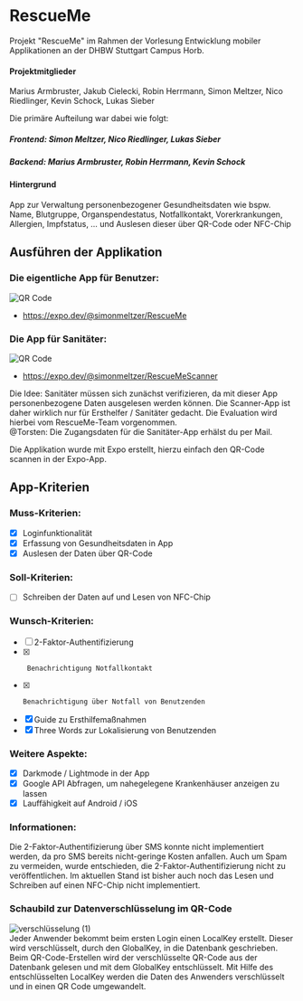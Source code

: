 
# RescueMe

Projekt "RescueMe" im Rahmen der Vorlesung Entwicklung mobiler Applikationen an der DHBW Stuttgart Campus Horb.
#### Projektmitglieder
Marius Armbruster, Jakub Cielecki, Robin Herrmann, Simon Meltzer, Nico Riedlinger, Kevin Schock, Lukas Sieber

Die primäre Aufteilung war dabei wie folgt:
##### Frontend: Simon Meltzer, Nico Riedlinger, Lukas Sieber
##### Backend: Marius Armbruster, Robin Herrmann, Kevin Schock

#### Hintergrund
App zur Verwaltung personenbezogener Gesundheitsdaten wie bspw. Name, Blutgruppe, Organspendestatus, Notfallkontakt, Vorerkrankungen, Allergien, Impfstatus, … und Auslesen dieser über QR-Code oder NFC-Chip
## Ausführen der Applikation
### Die eigentliche App für Benutzer:
![QR Code](https://qr.expo.dev/expo-go?owner=simonmeltzer&slug=RescueMe&releaseChannel=default&host=exp.host)
* https://expo.dev/@simonmeltzer/RescueMe

### Die App für Sanitäter:
![QR Code](https://qr.expo.dev/expo-go?owner=simonmeltzer&slug=RescueMeScanner&releaseChannel=default&host=exp.host)
* https://expo.dev/@simonmeltzer/RescueMeScanner

Die Idee: Sanitäter müssen sich zunächst verifizieren, da mit dieser App personenbezogene Daten ausgelesen werden können. Die Scanner-App ist daher wirklich nur für Ersthelfer / Sanitäter gedacht. Die Evaluation wird hierbei vom RescueMe-Team vorgenommen.\
@Torsten: Die Zugangsdaten für die Sanitäter-App erhälst du per Mail.

Die Applikation wurde mit Expo erstellt, hierzu einfach den QR-Code scannen in der Expo-App.

## App-Kriterien
### Muss-Kriterien:
- [x]  Loginfunktionalität
- [x]  Erfassung von Gesundheitsdaten in App
- [x]  Auslesen der Daten über QR-Code

### Soll-Kriterien:
- [ ]  Schreiben der Daten auf und Lesen von NFC-Chip

### Wunsch-Kriterien:
- [ ]    2-Faktor-Authentifizierung
- [x]      Benachrichtigung Notfallkontakt
- [x]     Benachrichtigung über Notfall von Benutzenden
- [x]   Guide zu Ersthilfemaßnahmen
- [x]    Three Words zur Lokalisierung von Benutzenden
### Weitere Aspekte:
- [x] Darkmode / Lightmode in der App
- [x] Google API Abfragen, um nahegelegene Krankenhäuser anzeigen zu lassen
- [x] Lauffähigkeit auf Android / iOS

### Informationen:
Die 2-Faktor-Authentifizierung über SMS konnte nicht implementiert werden, da pro SMS bereits nicht-geringe Kosten anfallen. Auch um Spam zu vermeiden, wurde entschieden, die 2-Faktor-Authentifizierung nicht zu veröffentlichen. Im aktuellen Stand ist bisher auch noch das Lesen und Schreiben auf einen NFC-Chip nicht implementiert.

### Schaubild zur Datenverschlüsselung im QR-Code
![verschlüsselung (1)](https://user-images.githubusercontent.com/67149095/173415495-07aadb3a-def7-4eb1-884a-522201e611d5.jpg)\
Jeder Anwender bekommt beim ersten Login einen LocalKey erstellt. Dieser wird verschlüsselt, durch den GlobalKey, in die Datenbank geschrieben. Beim QR-Code-Erstellen wird der verschlüsselte QR-Code aus der Datenbank gelesen und mit dem GlobalKey entschlüsselt. Mit Hilfe des entschlüsselten LocalKey werden die Daten des Anwenders verschlüsselt und in einen QR Code umgewandelt.  
